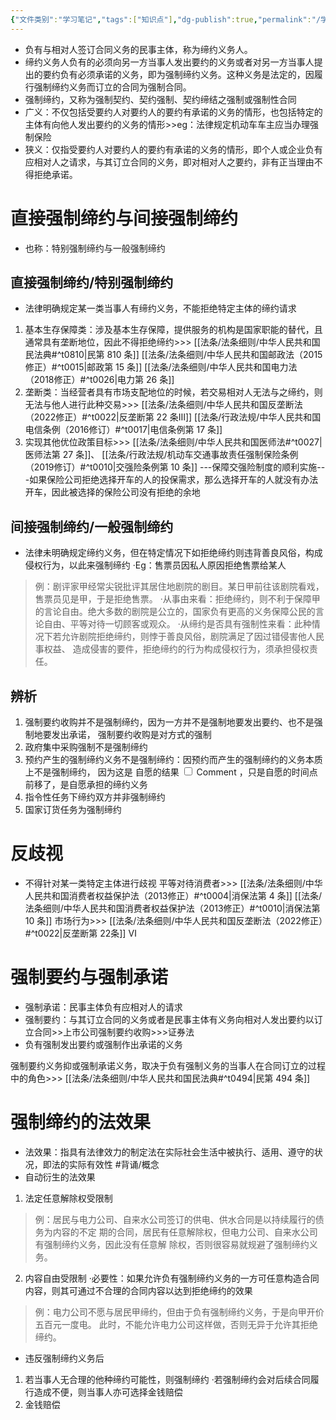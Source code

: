 ```yaml
---
{"文件类别":"学习笔记","tags":["知识点"],"dg-publish":true,"permalink":"/学习笔记/知识点/强制缔约/","dgPassFrontmatter":true,"noteIcon":""}
---
```


- 负有与相对人签订合同义务的民事主体，称为缔约义务人。
- 缔约义务人负有的必须向另一方当事人发出要约的义务或者对另一方当事人提出的要约负有必须承诺的义务，即为强制缔约义务。这种义务是法定的，因履行强制缔约义务而订立的合同为强制合同。
- 强制缔约，又称为强制契约、契约强制、契约缔结之强制或强制性合同
- 广义：不仅包括受要约人对要约人的要约有承诺的义务的情形，也包括特定的主体有向他人发出要约的义务的情形>>eg：法律规定机动车车主应当办理强制保险
- 狭义：仅指受要约人对要约人的要约有承诺的义务的情形，即个人或企业负有应相对人之请求，与其订立合同的义务，即对相对人之要约，非有正当理由不得拒绝承诺。
# 直接强制缔约与间接强制缔约 
- 也称：特别强制缔约与一般强制缔约
## 直接强制缔约/特别强制缔约 
- 法律明确规定某一类当事人有缔约义务，不能拒绝特定主体的缔约请求
1. 基本生存保障类：涉及基本生存保障，提供服务的机构是国家职能的替代，且通常具有垄断地位，因此不得拒绝缔约>>> [[法条/法条细则/中华人民共和国民法典#^t0810\|民第 810 条]] [[法条/法条细则/中华人民共和国邮政法（2015修正）#^t0015\|邮政第 15 条]] [[法条/法条细则/中华人民共和国电力法（2018修正）#^t0026\|电力第 26 条]]
2. 垄断类：当经营者具有市场支配地位的时候，若交易相对人无法与之缔约，则无法与他人进行此种交易>>> [[法条/法条细则/中华人民共和国反垄断法（2022修正）#^t0022\|反垄断第 22 条Ⅲ]]  [[法条/行政法规/中华人民共和国电信条例（2016修订）#^t0017\|电信条例第 17 条]]
3. 实现其他优位政策目标>>> [[法条/法条细则/中华人民共和国医师法#^t0027\|医师法第 27 条]]、 [[法条/行政法规/机动车交通事故责任强制保险条例（2019修订）#^t0010\|交强险条例第 10 条]] ---保障交强险制度的顺利实施---如果保险公司拒绝选择开车的人的投保需求，那么选择开车的人就没有办法开车，因此被选择的保险公司没有拒绝的余地
## 间接强制缔约/一般强制缔约
- 法律未明确规定缔约义务，但在特定情况下如拒绝缔约则违背善良风俗，构成侵权行为，以此来强制缔约
·Eg：售票员因私人原因拒绝售票给某人
>例：剧评家甲经常尖锐批评其居住地剧院的剧目。某日甲前往该剧院看戏，售票员见是甲，于是拒绝售票。 
>·从事由来看：拒绝缔约，则不利于保障甲的言论自由。绝大多数的剧院是公立的，国家负有更高的义务保障公民的言论自由、平等对待一切顾客或观众。 
>·从缔约是否具有强制性来看：此种情况下若允许剧院拒绝缔约，则悖于善良风俗，剧院满足了因过错侵害他人民事权益、 造成侵害的要件，拒绝缔约的行为构成侵权行为，须承担侵权责任。

## 辨析
1.  强制要约收购并不是强制缔约，因为一方并不是强制地要发出要约、也不是强制地要发出承诺， 强制要约收购是对方式的强制
2. 政府集中采购强制不是强制缔约 
3. 预约产生的强制缔约义务不是强制缔约：因预约而产生的强制缔约的义务本质上不是强制缔约， 因为这是<label class="ob-comment" title="和民法关系特点2平等主体中的各种合约关系对比，都是基于前一情况产生后续情况，认定基础为前" style=""> 自愿的结果 <input type="checkbox"> <span style=""> Comment </span></label>，只是自愿的时间点前移了，是自愿承担的缔约义务 
4. 指令性任务下缔约双方并非强制缔约
5. 国家订货任务为强制缔约

# 反歧视
- 不得针对某一类特定主体进行歧视
平等对待消费者>>> [[法条/法条细则/中华人民共和国消费者权益保护法（2013修正）#^t0004\|消保法第 4 条]] [[法条/法条细则/中华人民共和国消费者权益保护法（2013修正）#^t0010\|消保法第 10 条]]
市场行为>>> [[法条/法条细则/中华人民共和国反垄断法（2022修正）#^t0022\|反垄断第 22条]] Ⅵ
# 强制要约与强制承诺
- 强制承诺：民事主体负有应相对人的请求
- 强制要约：与其订立合同的义务或者是民事主体有义务向相对人发出要约以订立合同>>上市公司强制要约收购>>>证券法
- 负有强制发出要约或强制作出承诺的义务

强制要约义务抑或强制承诺义务，取决于负有强制义务的当事人在合同订立的过程中的角色>>> [[法条/法条细则/中华人民共和国民法典#^t0494\|民第 494 条]]
# 强制缔约的法效果
- 法效果：指具有法律效力的制定法在实际社会生活中被执行、适用、遵守的状况，即法的实际有效性 #背诵/概念 
- 自动衍生的法效果
1. 法定任意解除权受限制
>例：居民与电力公司、自来水公司签订的供电、供水合同是以持续履行的债务为内容的不定 期的合同，居民有任意解除权，但电力公司、自来水公司有强制缔约义务，因此没有任意解 除权，否则很容易就规避了强制缔约义务。
2. 内容自由受限制
·必要性：如果允许负有强制缔约义务的一方可任意构造合同内容，则其可通过不合理的合同内容以达到拒绝缔约的效果
>例：电力公司不愿与居民甲缔约，但由于负有强制缔约义务，于是向甲开价五百元一度电。 此时，不能允许电力公司这样做，否则无异于允许其拒绝缔约。
- 违反强制缔约义务后
1. 若当事人无合理的他种缔约可能性，则强制缔约
·若强制缔约会对后续合同履行造成不便，则当事人亦可选择金钱赔偿
2. 金钱赔偿
